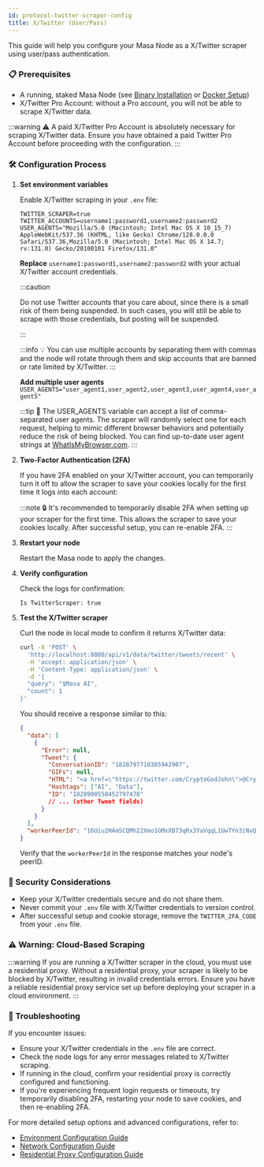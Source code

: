 ```yaml
---
id: protocol-twitter-scraper-config
title: X/Twitter (User/Pass)
---
```


This guide will help you configure your Masa Node as a X/Twitter scraper using user/pass authentication.

### 📋 Prerequisites

- A running, staked Masa Node (see [Binary Installation](./protocol-binary-installation.md) or [Docker Setup](./protocol-docker-setup.md))
- X/Twitter Pro Account: without a Pro account, you will not be able to scrape X/Twitter data.

:::warning
⚠️ A paid X/Twitter Pro Account is absolutely necessary for scraping X/Twitter data. Ensure you have obtained a paid Twitter Pro Account before proceeding with the configuration.
:::

### 🛠️ Configuration Process

1. **Set environment variables**

   Enable X/Twitter scraping in your `.env` file:

   ```plaintext
   TWITTER_SCRAPER=true
   TWITTER_ACCOUNTS=username1:password1,username2:password2
   USER_AGENTS="Mozilla/5.0 (Macintosh; Intel Mac OS X 10_15_7) AppleWebKit/537.36 (KHTML, like Gecko) Chrome/128.0.0.0 Safari/537.36,Mozilla/5.0 (Macintosh; Intel Mac OS X 14.7; rv:131.0) Gecko/20100101 Firefox/131.0"
   ```

   **Replace** `username1:password1,username2:password2` with your actual X/Twitter account credentials.

   :::caution

   Do not use Twitter accounts that you care about, since there is a small risk of them being suspended. In such cases, you will still be able to scrape with those credentials, but posting will be suspended.

   :::

   :::info
   💡 You can use multiple accounts by separating them with commas and the node will rotate through them and skip accounts that are banned or rate limited by X/Twitter.
   :::

   **Add multiple user agents** `USER_AGENTS="user_agent1,user_agent2,user_agent3,user_agent4,user_agent5"`

   :::tip
   🔄 The USER_AGENTS variable can accept a list of comma-separated user agents. The scraper will randomly select one for each request, helping to mimic different browser behaviors and potentially reduce the risk of being blocked. You can find up-to-date user agent strings at [WhatIsMyBrowser.com](https://www.whatismybrowser.com/guides/the-latest-user-agent/).
   :::

2. **Two-Factor Authentication (2FA)**

   If you have 2FA enabled on your X/Twitter account, you can temporarily turn it off to allow the scraper to save your cookies locally for the first time it logs into each account:

   :::note
   🔒 It's recommended to temporarily disable 2FA when setting up your scraper for the first time. This allows the scraper to save your cookies locally. After successful setup, you can re-enable 2FA.
   :::

3. **Restart your node**

   Restart the Masa node to apply the changes.

4. **Verify configuration**

   Check the logs for confirmation:

   ```
   Is TwitterScraper: true
   ```

5. **Test the X/Twitter scraper**

   Curl the node in local mode to confirm it returns X/Twitter data:

   ```bash
   curl -X 'POST' \
     'http://localhost:8080/api/v1/data/twitter/tweets/recent' \
     -H 'accept: application/json' \
     -H 'Content-Type: application/json' \
     -d '{
     "query": "$Masa AI",
     "count": 1
   }'
   ```

   You should receive a response similar to this:

   ```json
   {
     "data": [
       {
         "Error": null,
         "Tweet": {
           "ConversationID": "1828797710385942907",
           "GIFs": null,
           "HTML": "<a href=\"https://twitter.com/CryptoGodJohn\">@CryptoGodJohn</a> $MASA the leading token for <a href=\"https://twitter.com/hashtag/AI\">#AI</a> and <a href=\"https://twitter.com/hashtag/Data\">#Data</a> <br><a href=\"https://twitter.com/gesepolia Masafi\">@gesepolia Masafi</a>",
           "Hashtags": ["AI", "Data"],
           "ID": "1828900558452797478"
           // ... (other Tweet fields)
         }
       }
     ],
     "workerPeerId": "16Uiu2HAmSCQMh22Xmo1GMxXB73qRx3YaVqqL1UwTYn3iNvQLjPB5"
   }
   ```

   Verify that the `workerPeerId` in the response matches your node's peerID.

### 🔐 Security Considerations

- Keep your X/Twitter credentials secure and do not share them.
- Never commit your `.env` file with X/Twitter credentials to version control.
- After successful setup and cookie storage, remove the `TWITTER_2FA_CODE` from your `.env` file.

### ⚠️ Warning: Cloud-Based Scraping

:::warning
If you are running a X/Twitter scraper in the cloud, you must use a residential proxy. Without a residential proxy, your scraper is likely to be blocked by X/Twitter, resulting in invalid credentials errors. Ensure you have a reliable residential proxy service set up before deploying your scraper in a cloud environment.
:::

### 🔧 Troubleshooting

If you encounter issues:

- Ensure your X/Twitter credentials in the `.env` file are correct.
- Check the node logs for any error messages related to X/Twitter scraping.
- If running in the cloud, confirm your residential proxy is correctly configured and functioning.
- If you're experiencing frequent login requests or timeouts, try temporarily disabling 2FA, restarting your node to save cookies, and then re-enabling 2FA.

For more detailed setup options and advanced configurations, refer to:

- [Environment Configuration Guide](./environment-configuration.md)
- [Network Configuration Guide](./network-configuration.md)
- [Residential Proxy Configuration Guide](./residential-proxy-configuration.md)
